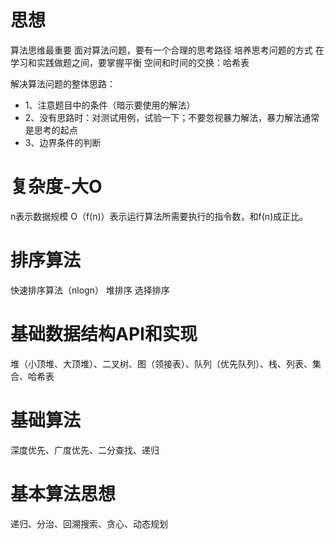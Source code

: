 # 思想

算法思维最重要
面对算法问题，要有一个合理的思考路径
培养思考问题的方式
在学习和实践做题之间，要掌握平衡
空间和时间的交换：哈希表

解决算法问题的整体思路：
- 1、注意题目中的条件（暗示要使用的解法）
- 2、没有思路时：对测试用例，试验一下；不要忽视暴力解法，暴力解法通常是思考的起点
- 3、边界条件的判断

# 复杂度-大O
n表示数据规模
O（f(n)）表示运行算法所需要执行的指令数，和f(n)成正比。


# 排序算法
快速排序算法（nlogn）
堆排序
选择排序

# 基础数据结构API和实现
堆（小顶堆、大顶堆）、二叉树、图（领接表）、队列（优先队列）、栈、列表、集合、哈希表

# 基础算法
深度优先、广度优先、二分查找、递归

# 基本算法思想
递归、分治、回溯搜索、贪心、动态规划

